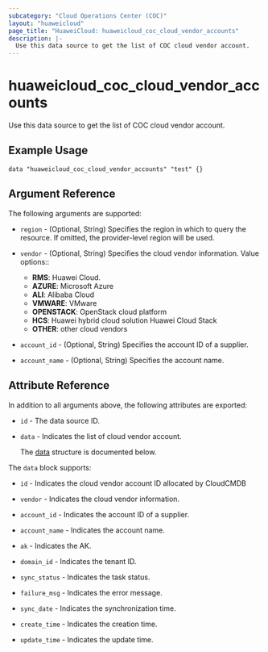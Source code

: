 ```yaml
---
subcategory: "Cloud Operations Center (COC)"
layout: "huaweicloud"
page_title: "HuaweiCloud: huaweicloud_coc_cloud_vendor_accounts"
description: |-
  Use this data source to get the list of COC cloud vendor account.
---
```


# huaweicloud_coc_cloud_vendor_accounts

Use this data source to get the list of COC cloud vendor account.

## Example Usage

```hcl
data "huaweicloud_coc_cloud_vendor_accounts" "test" {}
```

## Argument Reference

The following arguments are supported:

* `region` - (Optional, String) Specifies the region in which to query the resource.
  If omitted, the provider-level region will be used.

* `vendor` - (Optional, String) Specifies the cloud vendor information.
  Value options::
  + **RMS**: Huawei Cloud.
  + **AZURE**: Microsoft Azure
  + **ALI**: Alibaba Cloud
  + **VMWARE**: VMware
  + **OPENSTACK**: OpenStack cloud platform
  + **HCS**: Huawei hybrid cloud solution Huawei Cloud Stack
  + **OTHER**: other cloud vendors

* `account_id` - (Optional, String) Specifies the account ID of a supplier.

* `account_name` - (Optional, String) Specifies the account name.

## Attribute Reference

In addition to all arguments above, the following attributes are exported:

* `id` - The data source ID.

* `data` - Indicates the list of cloud vendor account.

  The [data](#data_struct) structure is documented below.

<a name="data_struct"></a>
The `data` block supports:

* `id` - Indicates the cloud vendor account ID allocated by CloudCMDB

* `vendor` - Indicates the cloud vendor information.

* `account_id` - Indicates the account ID of a supplier.

* `account_name` - Indicates the account name.

* `ak` - Indicates the AK.

* `domain_id` - Indicates the tenant ID.

* `sync_status` - Indicates the task status.

* `failure_msg` - Indicates the error message.

* `sync_date` - Indicates the synchronization time.

* `create_time` - Indicates the creation time.

* `update_time` - Indicates the update time.
